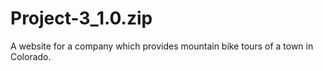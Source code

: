# Project-3_1.0.zip
A website for a company which provides mountain bike tours of a town in Colorado.
